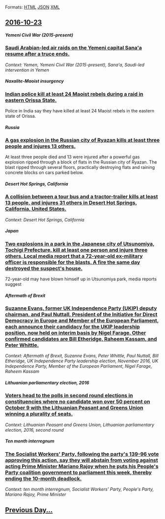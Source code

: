 
Formats: [HTML](2016/10/23/index.html)  [JSON](2016/10/23/index.json)  [XML](2016/10/23/index.xml)  

## [2016-10-23](/news/2016/10/23/index.md)

##### Yemeni Civil War (2015-present)
### [Saudi Arabian-led air raids on the Yemeni capital Sana'a resume after a truce ends. ](/news/2016/10/23/saudi-arabian-led-air-raids-on-the-yemeni-capital-sana-a-resume-after-a-truce-ends.md)
_Context: Yemen, Yemeni Civil War (2015-present), Sana'a, Saudi-led intervention in Yemen_

##### Naxalite-Maoist insurgency
### [Indian police kill at least 24 Maoist rebels during a raid in eastern Orissa State. ](/news/2016/10/23/indian-police-kill-at-least-24-maoist-rebels-during-a-raid-in-eastern-orissa-state.md)
Police in India say they have killed at least 24 Maoist rebels in the eastern state of Orissa.

##### Russia
### [A gas explosion in the Russian city of Ryazan kills at least three people and injures 13 others. ](/news/2016/10/23/a-gas-explosion-in-the-russian-city-of-ryazan-kills-at-least-three-people-and-injures-13-others.md)
At least three people died and 13 were injured after a powerful gas explosion ripped through a block of flats in the Russian city of Ryazan. The blast ripped through several floors, practically destroying flats and raining concrete blocks on cars parked below.

##### Desert Hot Springs, California
### [A collision between a tour bus and a tractor-trailer kills at least 13 people, and injures 31 others in Desert Hot Springs, California, United States. ](/news/2016/10/23/a-collision-between-a-tour-bus-and-a-tractor-trailer-kills-at-least-13-people-and-injures-31-others-in-desert-hot-springs-california-unit.md)
_Context: Desert Hot Springs, California_

##### Japan
### [Two explosions in a park in the Japanese city of Utsunomiya, Tochigi Prefecture, kill at least one person and injure three others. Local media report that a 72-year-old ex-military officer is responsible for the blasts. A fire the same day destroyed the suspect's house. ](/news/2016/10/23/two-explosions-in-a-park-in-the-japanese-city-of-utsunomiya-tochigi-prefecture-kill-at-least-one-person-and-injure-three-others-local-med.md)
72-year-old may have blown himself up in Utsunomiya park, media reports suggest

##### Aftermath of Brexit
### [Suzanne Evans, former UK Independence Party (UKIP) deputy chairman, and Paul Nuttall, President of the Initiative for Direct Democracy in Europe and Member of the European Parliament, each announce their candidacy for the UKIP leadership position, now held on interim basis by Nigel Farage. Other confirmed candidates are Bill Etheridge, Raheem Kassam, and Peter Whittle. ](/news/2016/10/23/suzanne-evans-former-uk-independence-party-ukip-deputy-chairman-and-paul-nuttall-president-of-the-initiative-for-direct-democracy-in-eu.md)
_Context: Aftermath of Brexit, Suzanne Evans, Peter Whittle, Paul Nuttall, Bill Etheridge, UK Independence Party leadership election, November 2016, UK Independence Party, Member of the European Parliament, Nigel Farage, Raheem Kassam_

##### Lithuanian parliamentary election, 2016
### [Voters head to the polls in second round elections in constituencies where no candidate won over 50 percent on October 9 with the Lithuanian Peasant and Greens Union winning a plurality of seats. ](/news/2016/10/23/voters-head-to-the-polls-in-second-round-elections-in-constituencies-where-no-candidate-won-over-50-percent-on-october-9-with-the-lithuanian.md)
_Context: Lithuanian Peasant and Greens Union, Lithuanian parliamentary election, 2016, second round_

##### Ten month interregnum
### [The Socialist Workers' Party, following the party's 139-96 vote approving this action, say they will abstain from voting against acting Prime Minister Mariano Rajoy when he puts his People's Party coalition government to parliament this week, thereby ending the 10-month deadlock. ](/news/2016/10/23/the-socialist-workers-party-following-the-party-s-139a96-vote-approving-this-action-say-they-will-abstain-from-voting-against-acting-pr.md)
_Context: ten month interregnum, Socialist Workers' Party, People's Party, Mariano Rajoy, Prime Minister_

## [Previous Day...](/news/2016/10/22/index.md)

